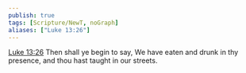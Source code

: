 ```yaml
---
publish: true
tags: [Scripture/NewT, noGraph]
aliases: ["Luke 13:26"]
---
```

[Luke 13:26](https://churchofjesuschrist.org/study/scriptures/nt/luke/13?lang=eng&id=p26#p26) Then shall ye begin to say, We have eaten and drunk in thy presence, and thou hast taught in our streets.
